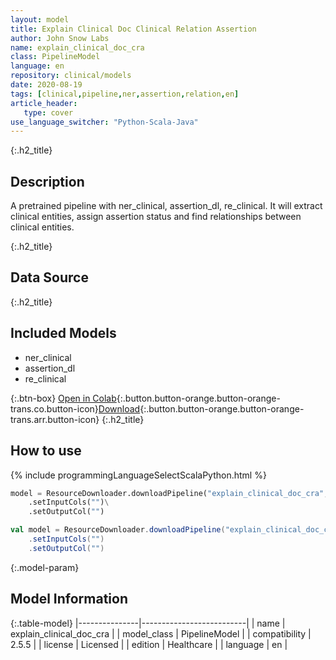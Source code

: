 ```yaml
---
layout: model
title: Explain Clinical Doc Clinical Relation Assertion
author: John Snow Labs
name: explain_clinical_doc_cra
class: PipelineModel
language: en
repository: clinical/models
date: 2020-08-19
tags: [clinical,pipeline,ner,assertion,relation,en]
article_header:
   type: cover
use_language_switcher: "Python-Scala-Java"
---
```


{:.h2_title}
## Description
  
A pretrained pipeline with ner_clinical, assertion_dl, re_clinical. It will extract clinical entities, assign assertion status and find relationships between clinical entities.

{:.h2_title}
## Data Source

  

{:.h2_title}
## Included Models
- ner_clinical
- assertion_dl
- re_clinical

{:.btn-box}
[Open in Colab](https://colab.research.google.com/github/JohnSnowLabs/spark-nlp-workshop/blob/master/tutorials/Certification_Trainings/Healthcare/11.Pretrained_Clinical_Pipelines.ipynb){:.button.button-orange.button-orange-trans.co.button-icon}[Download](https://s3.amazonaws.com/auxdata.johnsnowlabs.com/clinical/models/explain_clinical_doc_cra_en_2.5.5_2.4_1597846145640.zip){:.button.button-orange.button-orange-trans.arr.button-icon}
{:.h2_title}
## How to use 
<div class="tabs-box" markdown="1">

{% include programmingLanguageSelectScalaPython.html %}

```python
model = ResourceDownloader.downloadPipeline("explain_clinical_doc_cra","en","clinical/models")\
	.setInputCols("")\
	.setOutputCol("")
```

```scala
val model = ResourceDownloader.downloadPipeline("explain_clinical_doc_cra","Some(en)","clinical/models")
	.setInputCols("")
	.setOutputCol("")
```
</div>



{:.model-param}
## Model Information

{:.table-model}
|---------------|--------------------------|
| name          | explain_clinical_doc_cra |
| model_class   | PipelineModel            |
| compatibility | 2.5.5                    |
| license       | Licensed                 |
| edition       | Healthcare               |
| language      | en                       |


